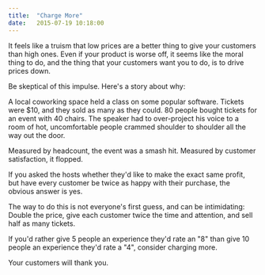 ```yaml
---
title:  "Charge More"
date:   2015-07-19 10:18:00
---
```


It feels like a truism that low prices are a better thing to give your customers than high ones. Even if your product is worse off, it seems like the moral thing to do, and the thing that your customers want you to do, is to drive prices down.

Be skeptical of this impulse. Here's a story about why:

A local coworking space held a class on some popular software. Tickets were $10, and they sold as many as they could. 80 people bought tickets for an event with 40 chairs. The speaker had to over-project his voice to a room of hot, uncomfortable people crammed shoulder to shoulder all the way out the door.

Measured by headcount, the event was a smash hit. Measured by customer satisfaction, it flopped.

If you asked the hosts whether they'd like to make the exact same profit, but have every customer be twice as happy with their purchase, the obvious answer is yes.

The way to do this is not everyone's first guess, and can be intimidating: Double the price, give each customer twice the time and attention, and sell half as many tickets.

If you'd rather give  5 people an experience they'd rate an "8" than give 10 people an experience they'd rate a "4", consider charging more.

Your customers will thank you.